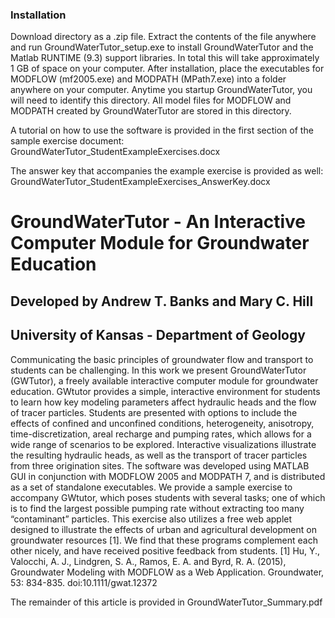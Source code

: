 ### Installation
Download directory as a .zip file. Extract the contents of the file anywhere and run GroundWaterTutor_setup.exe to install GroundWaterTutor and the Matlab RUNTIME (9.3) support libraries. In total this will take approximately 1 GB of space on your computer. After installation, place the executables for MODFLOW (mf2005.exe) and MODPATH (MPath7.exe) into a folder anywhere on your computer. Anytime you startup GroundWaterTutor, you will need to identify this directory. All model files for MODFLOW and MODPATH created by GroundWaterTutor are stored in this directory.  

A tutorial on how to use the software is provided in the first section of the sample exercise document: GroundWaterTutor_StudentExampleExercises.docx

The answer key that accompanies the example exercise is provided as well: GroundWaterTutor_StudentExampleExercises_AnswerKey.docx
# GroundWaterTutor - An Interactive Computer Module for Groundwater Education
## Developed by Andrew T. Banks and Mary C. Hill
## University of Kansas - Department of Geology

Communicating the basic principles of groundwater flow and transport to students can be challenging. In this work we present GroundWaterTutor (GWTutor), a freely available interactive computer module for groundwater education. GWtutor provides a simple, interactive environment for students to learn how key modeling parameters affect hydraulic heads and the flow of tracer particles. Students are presented with options to include the effects of confined and unconfined conditions, heterogeneity, anisotropy, time-discretization, areal recharge and pumping rates, which allows for a wide range of scenarios to be explored. Interactive visualizations illustrate the resulting hydraulic heads, as well as the transport of tracer particles from three origination sites. The software was developed using MATLAB GUI in conjunction with MODFLOW 2005 and MODPATH 7, and is distributed as a set of standalone executables. We provide a sample exercise to accompany GWtutor, which poses students with several tasks; one of which is to find the largest possible pumping rate without extracting too many “contaminant” particles. This exercise also utilizes a free web applet designed to illustrate the effects of urban and agricultural development on groundwater resources [1]. We find that these programs complement each other nicely, and have received positive feedback from students.
[1] Hu, Y., Valocchi, A. J., Lindgren, S. A., Ramos, E. A. and Byrd, R. A. (2015), Groundwater Modeling with MODFLOW as a Web Application. Groundwater, 53: 834-835. doi:10.1111/gwat.12372

The remainder of this article is provided in GroundWaterTutor_Summary.pdf 

